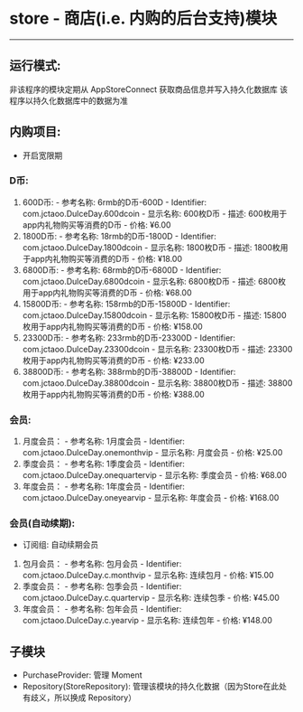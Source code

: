 # store - 商店(i.e. 内购的后台支持)模块
---
## 运行模式:
非该程序的模块定期从 AppStoreConnect 获取商品信息并写入持久化数据库
该程序以持久化数据库中的数据为准

## 内购项目:
- 开启宽限期
### D币:
  1. 600D币:
    - 参考名称: 6rmb的D币-600D
    - Identifier: com.jctaoo.DulceDay.600dcoin
    - 显示名称: 600枚D币
    - 描述: 600枚用于app内礼物购买等消费的D币
    - 价格: ¥6.00
  2. 1800D币:
    - 参考名称: 18rmb的D币-1800D
    - Identifier: com.jctaoo.DulceDay.1800dcoin
    - 显示名称: 1800枚D币
    - 描述: 1800枚用于app内礼物购买等消费的D币
    - 价格: ¥18.00
   3. 6800D币:
     - 参考名称: 68rmb的D币-6800D
     - Identifier: com.jctaoo.DulceDay.6800dcoin
     - 显示名称: 6800枚D币
     - 描述: 6800枚用于app内礼物购买等消费的D币
     - 价格: ¥68.00
  4. 15800D币:
    - 参考名称: 158rmb的D币-15800D
    - Identifier: com.jctaoo.DulceDay.15800dcoin
    - 显示名称: 15800枚D币
    - 描述: 15800枚用于app内礼物购买等消费的D币
    - 价格: ¥158.00
  5. 23300D币:
    - 参考名称: 233rmb的D币-23300D
    - Identifier: com.jctaoo.DulceDay.23300dcoin
    - 显示名称:  23300枚D币
    - 描述:  23300枚用于app内礼物购买等消费的D币
    - 价格: ¥233.00
  6. 38800D币:
    - 参考名称: 388rmb的D币-38800D
    - Identifier: com.jctaoo.DulceDay.38800dcoin
    - 显示名称:  38800枚D币
    - 描述:  38800枚用于app内礼物购买等消费的D币
    - 价格: ¥388.00
### 会员:
  1. 月度会员：
    - 参考名称: 1月度会员
    - Identifier: com.jctaoo.DulceDay.onemonthvip
    - 显示名称:  月度会员
    - 价格: ¥25.00
  2. 季度会员：
    - 参考名称: 1季度会员
    - Identifier: com.jctaoo.DulceDay.onequartervip
    - 显示名称: 季度会员
    - 价格: ¥68.00
  3. 年度会员：
    - 参考名称: 1年度会员
    - Identifier: com.jctaoo.DulceDay.oneyearvip
    - 显示名称: 年度会员
    - 价格: ¥168.00
### 会员(自动续期):
  - 订阅组: 自动续期会员
  1. 包月会员：
    - 参考名称: 包月会员
    - Identifier: com.jctaoo.DulceDay.c.monthvip
    - 显示名称:  连续包月
    - 价格: ¥15.00
  2. 季度会员：
    - 参考名称: 包季会员
    - Identifier: com.jctaoo.DulceDay.c.quartervip
    - 显示名称: 连续包季
    - 价格: ¥45.00
  3. 年度会员：
    - 参考名称: 包年会员
    - Identifier: com.jctaoo.DulceDay.c.yearvip
    - 显示名称: 连续包年
    - 价格: ¥148.00

## 子模块
- PurchaseProvider: 管理 Moment
- Repository(StoreRepository): 管理该模块的持久化数据（因为Store在此处有歧义，所以换成 Repository）
